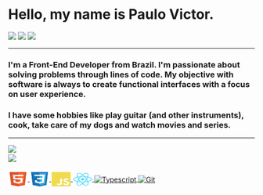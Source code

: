 <h1>Hello, my name is Paulo Victor.</h1> 

<div> 
 <a href="https://www.linkedin.com/in/pvcapuano" target="_blank"><img src="https://img.shields.io/badge/-LinkedIn-%230077B5?style=for-the-badge&logo=linkedin&logoColor=white" target="_blank"></a>    
 <a href="https://discord.gg/3DNWZStNJb" target="_blank"><img src="https://img.shields.io/badge/Discord-7289DA?style=for-the-badge&logo=discord&logoColor=white" target="_blank"></a> 
  <a href = "mailto:pvcapuano@gmail.com"><img src="https://img.shields.io/badge/-Gmail-%23333?style=for-the-badge&logo=gmail&logoColor=white" target="_blank"></a>
  </div>
  
---  

<h3>I'm a Front-End Developer from Brazil. I'm passionate about solving problems through lines of code. My objective with software is always to create functional interfaces with a focus on user experience.</h3>
<h3>I have some hobbies like play guitar (and other instruments), cook, take care of my dogs and watch movies and series.</h3>

---


<div>
  <a href="https://github.com/pvcapuano">
  <img height="150em" src="https://github-readme-stats.vercel.app/api?username=pvcapuano&count_private=true&show_icons=true&theme=tokyonight"/>
    <br>
  <img height="150em" src="https://github-readme-stats.vercel.app/api/top-langs/?username=pvcapuano&layout=compact&theme=tokyonight"/>
   
</div>
  
<div style="display: inline_block"><br>
  <img align="center" alt="HTML" height="30" width="40" src="https://raw.githubusercontent.com/devicons/devicon/master/icons/html5/html5-original.svg">
  <img align="center" alt="CSS" height="30" width="40" src="https://raw.githubusercontent.com/devicons/devicon/master/icons/css3/css3-original.svg">
  <img align="center" alt="Js" height="30" width="40" src="https://raw.githubusercontent.com/devicons/devicon/master/icons/javascript/javascript-plain.svg">
  <img align="center" alt="React" height="30" width="40" src="https://raw.githubusercontent.com/devicons/devicon/master/icons/react/react-original.svg">
  <img align="center" alt="Typescript" height="30" width="40" src="https://cdn.jsdelivr.net/gh/devicons/devicon/icons/typescript/typescript-original.svg">
  <img align="center" alt="Git" height="30" width="40" src="https://cdn.jsdelivr.net/gh/devicons/devicon/icons/git/git-plain.svg">
</div>
